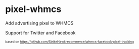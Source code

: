 # pixel-whmcs

Add advertising pixel to WHMCS

Support for Twitter and Facebook

<font size="1"> based on https://github.com/StrikeHawk-ecommerce/whmcs-facebook-pixel-tracking</font>
